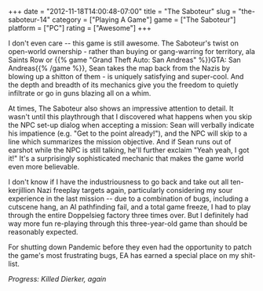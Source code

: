+++
date = "2012-11-18T14:00:48-07:00"
title = "The Saboteur"
slug = "the-saboteur-14"
category = ["Playing A Game"]
game = ["The Saboteur"]
platform = ["PC"]
rating = ["Awesome"]
+++

I don't even care -- this game is still awesome.  The Saboteur's twist on open-world ownership - rather than buying or gang-warring for territory, ala Saints Row or {{% game "Grand Theft Auto: San Andreas" %}}GTA: San Andreas{{% /game %}}, Sean takes the map back from the Nazis by blowing up a shitton of them - is uniquely satisfying and super-cool.  And the depth and breadth of its mechanics give you the freedom to quietly infiltrate or go in guns blazing all on a whim.

At times, The Saboteur also shows an impressive attention to detail.  It wasn't until this playthrough that I discovered what happens when you skip the NPC set-up dialog when accepting a mission: Sean will verbally indicate his impatience (e.g. "Get to the point already!"), and the NPC will skip to a line which summarizes the mission objective.  And if Sean runs out of earshot while the NPC is still talking, he'll further exclaim "Yeah yeah, I got it!"  It's a surprisingly sophisticated mechanic that makes the game world even more believable.

I don't know if I have the industriousness to go back and take out all ten-kerjillion Nazi freeplay targets again, particularly considering my sour experience in the last mission -- due to a combination of bugs, including a cutscene hang, an AI pathfinding fail, and a total game freeze, I had to play through the entire Doppelsieg factory three times over.  But I definitely had way more fun re-playing through this three-year-old game than should be reasonably expected.

For shutting down Pandemic before they even had the opportunity to patch the game's most frustrating bugs, EA has earned a special place on my shit-list.

<i>Progress: Killed Dierker, again</i>